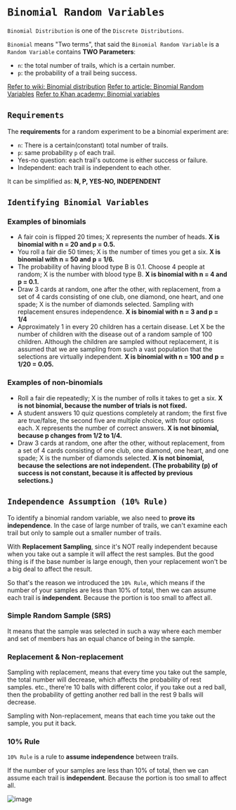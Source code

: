 # `Binomial Random Variables`

`Binomial Distribution` is one of the `Discrete Distributions`.

`Binomial` means "Two terms", that said the `Binomial Random Variable` is a `Random Variable` contains **TWO Parameters**:
- `n`: the total number of trails, which is a certain number.
- `p`: the probability of a trail being success.

[Refer to wiki: Binomial distribution](https://www.wikiwand.com/en/Binomial_distribution)
[Refer to article: Binomial Random Variables](http://bolt.mph.ufl.edu/6050-6052/unit-3b/binomial-random-variables/)
[Refer to Khan academy: Binomial variables](https://www.khanacademy.org/math/ap-statistics/random-variables-ap/modal/v/binomial-variables)

## `Requirements`
The **requirements** for a random experiment to be a binomial experiment are:
- `n`: There is a certain(constant) total number of trails.
- `p`: same probability `p` of each trail.
- Yes-no question: each trail's outcome is either success or failure.
- Independent: each trail is independent to each other.

It can be simplified as: **N, P, YES-NO, INDEPENDENT**

## `Identifying Binomial Variables`

### Examples of binomials
- A fair coin is flipped 20 times; X represents the number of heads.
**X is binomial with n = 20 and p = 0.5.**
- You roll a fair die 50 times; X is the number of times you get a six.
**X is binomial with n = 50 and p = 1/6.**
- The probability of having blood type B is 0.1. Choose 4 people at random; X is the number with blood type B.
**X is binomial with n = 4 and p = 0.1.**
- Draw 3 cards at random, one after the other, with replacement, from a set of 4 cards consisting of one club, one diamond, one heart, and one spade; X is the number of diamonds selected. Sampling with replacement ensures independence.
**X is binomial with n = 3 and p = 1/4**
- Approximately 1 in every 20 children has a certain disease. Let X be the number of children with the disease out of a random sample of 100 children. Although the children are sampled without replacement, it is assumed that we are sampling from such a vast population that the selections are virtually independent.
**X is binomial with n = 100 and p = 1/20 = 0.05.**

### Examples of non-binomials
- Roll a fair die repeatedly; X is the number of rolls it takes to get a six.
**X is not binomial, because the number of trials is not fixed.**
- A student answers 10 quiz questions completely at random; the first five are true/false, the second five are multiple choice, with four options each. X represents the number of correct answers.
**X is not binomial, because p changes from 1/2 to 1/4.**
- Draw 3 cards at random, one after the other, without replacement, from a set of 4 cards consisting of one club, one diamond, one heart, and one spade; X is the number of diamonds selected.
**X is not binomial, because the selections are not independent. (The probability (p) of success is not constant, because it is affected by previous selections.)**



## `Independence Assumption (10% Rule)`

To identify a binomial random variable, we also need to **prove its independence**.
In the case of large number of trails, we can't examine each trail but only to sample out a smaller number of trails.

With **Replacement Sampling**, since it's NOT really independent because when you take out a sample it will affect the rest samples. But the good thing is if the base number is large enough, then your replacement won't be a big deal to affect the result.

So that's the reason we introduced the `10% Rule`, which means if the number of your samples are less than 10% of total, then we can assume each trail is **independent**. Because the portion is too small to affect all.

### Simple Random Sample (SRS)
It means that the sample was selected in such a way where each member and set of members has an equal chance of being in the sample.

### Replacement & Non-replacement
Sampling with replacement, means that every time you take out the sample, the total number will decrease, which affects the probability of rest samples. etc., there're 10 balls with different color, if you take out a red ball, then the probability of getting another red ball in the rest 9 balls will decrease.

Sampling with Non-replacement, means that each time you take out the sample, you put it back.


### 10% Rule
`10% Rule` is a rule to **assume independence** between trails.

If the number of your samples are less than 10% of total, then we can assume each trail is **independent**. Because the portion is too small to affect all.

![image](https://user-images.githubusercontent.com/14041622/44390420-cd525000-a55f-11e8-9149-aa872068be44.png)
